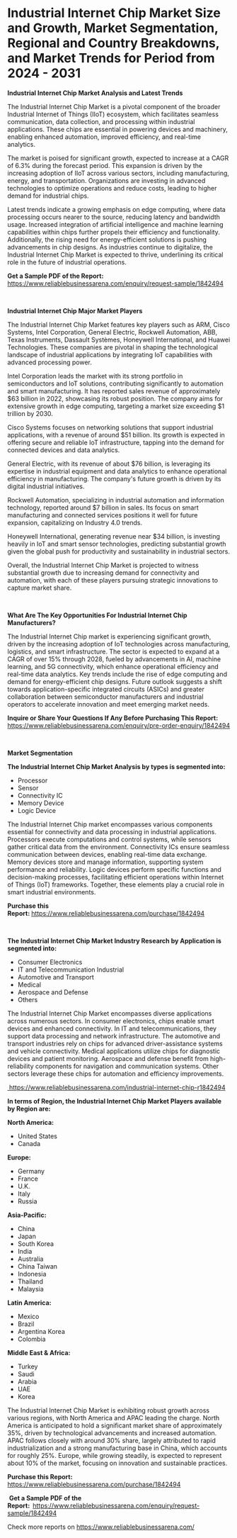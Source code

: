 <p><h1>Industrial Internet Chip Market Size and Growth, Market Segmentation, Regional and Country Breakdowns, and Market Trends for Period from 2024 -  2031</h1></p><p><strong>Industrial Internet Chip Market Analysis and Latest Trends</strong></p>
<p><p>The Industrial Internet Chip Market is a pivotal component of the broader Industrial Internet of Things (IIoT) ecosystem, which facilitates seamless communication, data collection, and processing within industrial applications. These chips are essential in powering devices and machinery, enabling enhanced automation, improved efficiency, and real-time analytics.</p><p>The market is poised for significant growth, expected to increase at a CAGR of 6.3% during the forecast period. This expansion is driven by the increasing adoption of IIoT across various sectors, including manufacturing, energy, and transportation. Organizations are investing in advanced technologies to optimize operations and reduce costs, leading to higher demand for industrial chips.</p><p>Latest trends indicate a growing emphasis on edge computing, where data processing occurs nearer to the source, reducing latency and bandwidth usage. Increased integration of artificial intelligence and machine learning capabilities within chips further propels their efficiency and functionality. Additionally, the rising need for energy-efficient solutions is pushing advancements in chip designs. As industries continue to digitalize, the Industrial Internet Chip Market is expected to thrive, underlining its critical role in the future of industrial operations.</p></p>
<p><strong>Get a Sample PDF of the Report:&nbsp;</strong> <a href="https://www.reliablebusinessarena.com/enquiry/request-sample/1842494?utm_campaign=1841&utm_medium=2&utm_source=Github&utm_content=ia&utm_term=01012025&utm_id=industrial-internet-chip">https://www.reliablebusinessarena.com/enquiry/request-sample/1842494</a></p>
<p>&nbsp;</p>
<p><strong>Industrial Internet Chip Major Market Players</strong></p>
<p><p>The Industrial Internet Chip Market features key players such as ARM, Cisco Systems, Intel Corporation, General Electric, Rockwell Automation, ABB, Texas Instruments, Dassault Systèmes, Honeywell International, and Huawei Technologies. These companies are pivotal in shaping the technological landscape of industrial applications by integrating IoT capabilities with advanced processing power.</p><p>Intel Corporation leads the market with its strong portfolio in semiconductors and IoT solutions, contributing significantly to automation and smart manufacturing. It has reported sales revenue of approximately $63 billion in 2022, showcasing its robust position. The company aims for extensive growth in edge computing, targeting a market size exceeding $1 trillion by 2030.</p><p>Cisco Systems focuses on networking solutions that support industrial applications, with a revenue of around $51 billion. Its growth is expected in offering secure and reliable IoT infrastructure, tapping into the demand for connected devices and data analytics.</p><p>General Electric, with its revenue of about $76 billion, is leveraging its expertise in industrial equipment and data analytics to enhance operational efficiency in manufacturing. The company's future growth is driven by its digital industrial initiatives.</p><p>Rockwell Automation, specializing in industrial automation and information technology, reported around $7 billion in sales. Its focus on smart manufacturing and connected services positions it well for future expansion, capitalizing on Industry 4.0 trends.</p><p>Honeywell International, generating revenue near $34 billion, is investing heavily in IoT and smart sensor technologies, predicting substantial growth given the global push for productivity and sustainability in industrial sectors.</p><p>Overall, the Industrial Internet Chip Market is projected to witness substantial growth due to increasing demand for connectivity and automation, with each of these players pursuing strategic innovations to capture market share.</p></p>
<p>&nbsp;</p>
<p><strong>What Are The Key Opportunities For Industrial Internet Chip Manufacturers?</strong></p>
<p><p>The Industrial Internet Chip market is experiencing significant growth, driven by the increasing adoption of IoT technologies across manufacturing, logistics, and smart infrastructure. The sector is expected to expand at a CAGR of over 15% through 2028, fueled by advancements in AI, machine learning, and 5G connectivity, which enhance operational efficiency and real-time data analytics. Key trends include the rise of edge computing and demand for energy-efficient chip designs. Future outlook suggests a shift towards application-specific integrated circuits (ASICs) and greater collaboration between semiconductor manufacturers and industrial operators to accelerate innovation and meet emerging market needs.</p></p>
<p><strong>Inquire or Share Your Questions If Any Before Purchasing This Report:</strong> <a href="https://www.reliablebusinessarena.com/enquiry/pre-order-enquiry/1842494?utm_campaign=1841&utm_medium=2&utm_source=Github&utm_content=ia&utm_term=01012025&utm_id=industrial-internet-chip">https://www.reliablebusinessarena.com/enquiry/pre-order-enquiry/1842494</a></p>
<p>&nbsp;</p>
<p><strong>Market Segmentation</strong></p>
<p><strong>The Industrial Internet Chip Market Analysis by types is segmented into:</strong></p>
<p><ul><li>Processor</li><li>Sensor</li><li>Connectivity IC</li><li>Memory Device</li><li>Logic Device</li></ul></p>
<p><p>The Industrial Internet Chip market encompasses various components essential for connectivity and data processing in industrial applications. Processors execute computations and control systems, while sensors gather critical data from the environment. Connectivity ICs ensure seamless communication between devices, enabling real-time data exchange. Memory devices store and manage information, supporting system performance and reliability. Logic devices perform specific functions and decision-making processes, facilitating efficient operations within Internet of Things (IoT) frameworks. Together, these elements play a crucial role in smart industrial environments.</p></p>
<p><strong>Purchase this Report:&nbsp;</strong><a href="https://www.reliablebusinessarena.com/purchase/1842494?utm_campaign=1841&utm_medium=2&utm_source=Github&utm_content=ia&utm_term=01012025&utm_id=industrial-internet-chip">https://www.reliablebusinessarena.com/purchase/1842494</a></p>
<p>&nbsp;</p>
<p><strong>The Industrial Internet Chip Market Industry Research by Application is segmented into:</strong></p>
<p><ul><li>Consumer Electronics</li><li>IT and Telecommunication Industrial</li><li>Automotive and Transport</li><li>Medical</li><li>Aerospace and Defense</li><li>Others</li></ul></p>
<p><p>The Industrial Internet Chip Market encompasses diverse applications across numerous sectors. In consumer electronics, chips enable smart devices and enhanced connectivity. In IT and telecommunications, they support data processing and network infrastructure. The automotive and transport industries rely on chips for advanced driver-assistance systems and vehicle connectivity. Medical applications utilize chips for diagnostic devices and patient monitoring. Aerospace and defense benefit from high-reliability components for navigation and communication systems. Other sectors leverage these chips for automation and efficiency improvements.</p></p>
<p><a href="https://www.reliablebusinessarena.com/industrial-internet-chip-r1842494?utm_campaign=1841&utm_medium=2&utm_source=Github&utm_content=ia&utm_term=01012025&utm_id=industrial-internet-chip">&nbsp;https://www.reliablebusinessarena.com/industrial-internet-chip-r1842494</a></p>
<p><strong>In terms of Region, the Industrial Internet Chip Market Players available by Region are:</strong></p>
<p>
    <p> <strong> North America: </strong>
        <ul>
            <li>United States</li>
            <li>Canada</li>
        </ul>
        </p> 
    <p> <strong> Europe: </strong>
        <ul>
            <li>Germany</li>
            <li>France</li>
            <li>U.K.</li>
            <li>Italy</li>
            <li>Russia</li>
        </ul>
        </p> 
    <p> <strong> Asia-Pacific: </strong>
        <ul>
            <li>China</li>
            <li>Japan</li>
            <li>South Korea</li>
            <li>India</li>
            <li>Australia</li>
            <li>China Taiwan</li>
            <li>Indonesia</li>
            <li>Thailand</li>
            <li>Malaysia</li>
        </ul>
        </p> 
    <p> <strong> Latin America: </strong>
        <ul>
            <li>Mexico</li>
            <li>Brazil</li>
            <li>Argentina Korea</li>
            <li>Colombia</li>
        </ul>
        </p> 
    <p> <strong> Middle East & Africa: </strong>
        <ul>
            <li>Turkey</li>
            <li>Saudi</li>
            <li>Arabia</li>
            <li>UAE</li>
            <li>Korea</li>
        </ul>
    </p>
    </p>
<p><p>The Industrial Internet Chip Market is exhibiting robust growth across various regions, with North America and APAC leading the charge. North America is anticipated to hold a significant market share of approximately 35%, driven by technological advancements and increased automation. APAC follows closely with around 30% share, largely attributed to rapid industrialization and a strong manufacturing base in China, which accounts for roughly 25%. Europe, while growing steadily, is expected to represent about 10% of the market, focusing on innovation and sustainable practices.</p></p>
<p><strong>Purchase this Report: </strong><a href="https://www.reliablebusinessarena.com/purchase/1842494?utm_campaign=1841&utm_medium=2&utm_source=Github&utm_content=ia&utm_term=01012025&utm_id=industrial-internet-chip">https://www.reliablebusinessarena.com/purchase/1842494</a></p>
<p>&nbsp;<strong>Get a Sample PDF of the Report:&nbsp;&nbsp;</strong><a href="https://www.reliablebusinessarena.com/enquiry/request-sample/1842494?utm_campaign=1841&utm_medium=2&utm_source=Github&utm_content=ia&utm_term=01012025&utm_id=industrial-internet-chip">https://www.reliablebusinessarena.com/enquiry/request-sample/1842494</a></p>
<p><strong></strong></p>
<p>Check more reports on <a href="https://www.reliablebusinessarena.com/?utm_campaign=1841&utm_medium=2&utm_source=Github&utm_content=ia&utm_term=01012025&utm_id=industrial-internet-chip">https://www.reliablebusinessarena.com/</a></p>